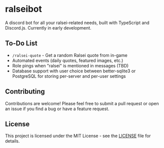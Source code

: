 # ralseibot

A discord bot for all your ralsei-related needs, built with TypeScript and Discord.js.
Currently in early development.

## To-Do List

- `/ralsei-quote` - Get a random Ralsei quote from in-game
- Automated events (daily quotes, featured images, etc.)
- Role pings when "ralsei" is mentioned in messages (TBD)
- Database support with user choice between better-sqlite3 or PostgreSQL for storing per-server and per-user settings

## Contributing

Contributions are welcome! Please feel free to submit a pull request or open an issue if you find a bug or have a feature request.

## License

This project is licensed under the MIT License - see the [LICENSE](LICENSE) file for details.
